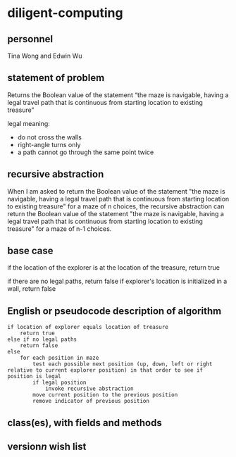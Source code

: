 # diligent-computing

## personnel
Tina Wong and Edwin Wu

## statement of problem
Returns the Boolean value of the statement “the maze is navigable, having a legal
travel path that is continuous from starting location to existing treasure”

legal meaning:
- do not cross the walls
- right-angle turns only
- a path cannot go through the same point twice

## recursive abstraction
When I am asked to return the Boolean value of the statement "the maze is navigable, having a legal travel path that is continuous from starting location to existing treasure" for a maze of n choices, the recursive abstraction can return the Boolean value of the statement "the maze is navigable, having a legal travel path that is continuous from starting location to existing treasure" for a maze of n-1 choices.

## base case
if the location of the explorer is at the location of the treasure, return true

if there are no legal paths, return false
if explorer's location is initialized in a wall, return false

## English or pseudocode description of algorithm
```
if location of explorer equals location of treasure
	return true
else if no legal paths
	return false
else
	for each position in maze
		test each possible next position (up, down, left or right relative to current explorer position) in that order to see if position is legal
		if legal position
			invoke recursive abstraction
		move current position to the previous position
		remove indicator of previous position
```
## class(es), with fields and methods

## version*n* wish list
